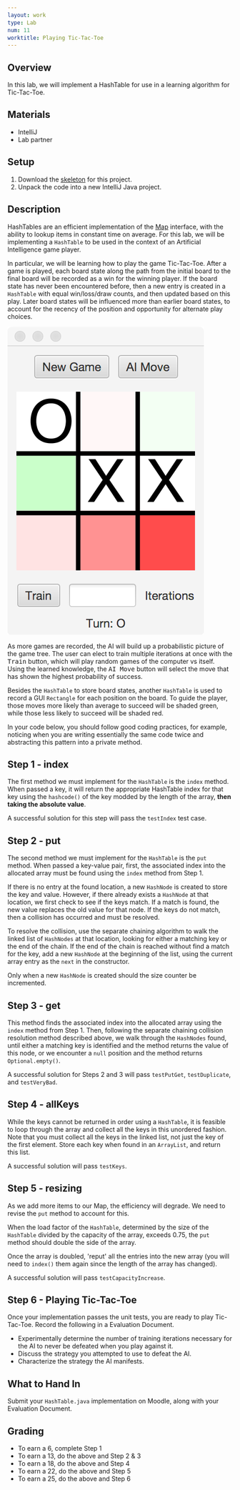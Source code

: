 ```yaml
---
layout: work
type: Lab
num: 11
worktitle: Playing Tic-Tac-Toe
---
```


## Overview

In this lab, we will implement a HashTable for use in a learning
algorithm for Tic-Tac-Toe.

## Materials

-   IntelliJ
-   Lab partner

## Setup

1.  Download the [skeleton](../code/151hashtictactoe.zip) for this project.
2.  Unpack the code into a new IntelliJ Java project.

## Description

HashTables are an efficient implementation of the
[Map](https://docs.oracle.com/javase/8/docs/api/java/util/Map.html)
interface, with the ability to lookup items in constant time on average.
For this lab, we will be implementing a `HashTable` to be used in the
context of an Artificial Intelligence game player.

In particular, we will be learning how to play the game Tic-Tac-Toe. After
a game is played, each board state along the path from the initial board
to the final board will be recorded as a win for the winning player. If
the board state has never been encountered before, then a new entry is
created in a `HashTable` with equal win/loss/draw counts, and then updated
based on this play. Later board states will be influenced more than
earlier board states, to account for the recency of the position and
opportunity for alternate play choices.

![](../assets/images/tictactoe.png)

As more games are recorded, the AI will build up a probabilistic picture
of the game tree. The user can elect to train multiple iterations at
once with the <kbd>Train</kbd> button, which will play random games of the computer
vs itself. Using the learned knowledge, the <kbd>AI Move</kbd> button will select
the move that has shown the highest probability of success.

Besides the `HashTable` to store board states, another `HashTable` is used
to record a GUI `Rectangle` for each position on the board. To guide the
player, those moves more likely than average to succeed will be shaded
green, while those less likely to succeed will be shaded red.

In your code below, you should follow good coding practices, for
example, noticing when you are writing essentially the same code twice
and abstracting this pattern into a private method.

## Step 1 - index

The first method we must implement for the `HashTable` is the `index`
method. When passed a key, it will return the appropriate HashTable
index for that key using the `hashcode()` of the key modded by the length
of the array, **then taking the absolute value**.

A successful solution
for this step will pass the `testIndex` test case.

## Step 2 - put

The second method we must implement for the `HashTable` is the `put` method.
When passed a key-value pair, first, the associated index into the
allocated array must be found using the `index` method from Step 1.

If there is no entry at the found location, a new `HashNode` is created to
store the key and value. However, if there already exists a `HashNode` at
that location, we first check to see if the keys match. If a match is
found, the new value replaces the old value for that node. If the keys
do not match, then a collision has occurred and must be resolved.

To resolve the collision, use the separate chaining algorithm to walk
the linked list of `HashNodes` at that location, looking for either a
matching key or the end of the chain. If the end of the chain is
reached without find a match for the key, add a new `HashNode`
at the beginning of the list, using the current array entry as the `next`
in the constructor.

Only when a new `HashNode` is created should the size counter be
incremented.

## Step 3 - get

This method finds the associated index into the allocated array using
the `index` method from Step 1. Then, following the separate chaining collision
resolution method described above, we walk through the `HashNodes` found,
until either a matching key is identified and the method returns the
value of this node, or we encounter a `null` position and the method
returns `Optional.empty()`.

A successful solution for Steps 2 and 3 will pass `testPutGet`,
`testDuplicate`, and `testVeryBad`.

## Step 4 - allKeys

While the keys cannot be returned in order using a `HashTable`, it is
feasible to loop through the array and collect all the keys in this
unordered fashion. Note that you must collect all the keys in the linked
list, not just the key of the first element. Store each key when found
in an `ArrayList`, and return this list.

A successful solution will pass `testKeys`.

## Step 5 - resizing

As we add more items to our Map, the efficiency will degrade. We need to revise
the `put` method to account for this.

When the load factor of the `HashTable`, determined by the size of the
`HashTable` divided by the capacity of the array, exceeds 0.75, the `put`
method should double the side of the array.

Once the array is doubled, 'reput' all the entries into the new array
(you will need to `index()` them again since the length of
the array has changed).

A successful solution will pass `testCapacityIncrease`.

## Step 6 - Playing Tic-Tac-Toe

Once your implementation passes the unit tests, you are ready to play
Tic-Tac-Toe. Record the following in a Evaluation Document.
*  Experimentally determine the number of training iterations
necessary for the AI to never be defeated when you play against it.
*  Discuss the strategy you attempted to use to defeat the AI.
*  Characterize the strategy the AI manifests.

## What to Hand In

Submit your `HashTable.java` implementation on Moodle, along with your
Evaluation Document.

## Grading

* To earn a 6, complete Step 1
* To earn a 13, do the above and Step 2 & 3
* To earn a 18, do the above and Step 4
* To earn a 22, do the above and Step 5
* To earn a 25, do the above and Step 6
